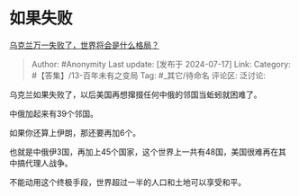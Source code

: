 # 如果失败
[乌克兰万一失败了，世界将会是什么格局？](https://www.zhihu.com/question/588835509/answer/3564738285)

> Author: #Anonymity
> Last update: [发布于 2024-07-17]
> Link:
> Category: #【答集】/13-百年未有之变局 
> Tag: #_其它/待命名 
> 评论区:
> 泛讨论:

乌克兰如果失败了，以后美国再想撺掇任何中俄的邻国当蚯蚓就困难了。

中俄加起来有39个邻国。

如果你还算上伊朗，那还要再加6个。

也就是中俄伊3国，再加上45个国家，这个世界上一共有48国，美国很难再在其中搞代理人战争。

不能动用这个终极手段，世界超过一半的人口和土地可以享受和平。

